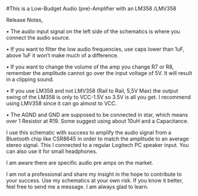 #This is a Low-Budget Audio (pre)-Amplifier with an LM358 /LMV358

Release Notes,

•	The audio input signal on the left side of the schematics is where you connect the audio source.

•	If you want to filter the low audio frequencies, use caps lower than 1uF, above 1uF it won’t make much of a difference. 

•	If you want to change the volume of the amp you change R7 or R8, remember the amplitude cannot go over the input voltage of 5V. It will result in a clipping sound. 

•	If you use LM358 and not LMV358 (Rail to Rail, 5,5V Max) the output swing of the LM358 is only to VCC-1.5V so 3.5V is all you get. I recommend using LMV358 since it can go almost to VCC.

•	The AGND and GND are supposed to be connected in star, which means over 1 Resistor at R19. Some suggest using about 10uH and a Capacitance. 

I use this schematic with success to amplify the audio signal from a Bluetooth chip like CSR8645 in order to match the amplitude to an average stereo signal. This I connected to a regular Logitech PC speaker input.  You can also use it for small headphones.

I am aware there are specific audio pre amps on the market.  

I am not a professional and share my insight in the hope to contribute to your success. Use my schematics at your own risk. If you know it better, feel free to send me a message. I am always glad to learn.

